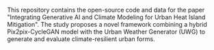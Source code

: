 This repository contains the open-source code and data for the paper "Integrating Generative AI and Climate Modeling for Urban Heat Island Mitigation". The study proposes a novel framework combining a hybrid Pix2pix-CycleGAN model with the Urban Weather Generator (UWG) to generate and evaluate climate-resilient urban forms.